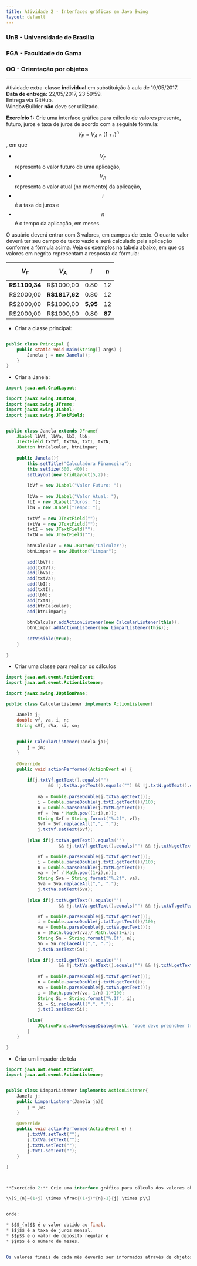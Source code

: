 ```yaml
---
title: Atividade 2 - Interfaces gráficas em Java Swing
layout: default
---
```


### UnB - Universidade de Brasilia
### FGA - Faculdade do Gama
### OO - Orientação por objetos
------

Atividade extra-classe **individual** em substituição à aula de 19/05/2017.  
**Data de entrega:** 22/05/2017, 23:59:59.  
Entrega via GitHub.  
WindowBuilder **não** deve ser utilizado. 


**Exercício 1:** Crie uma interface gráfica para cálculo de valores presente, futuro, juros e taxa de juros de acordo com a seguinte fórmula: 
$$V_{F} = V_{A} \times (1 + i)^{n}$$, em que 
* $$V_{F}$$ representa o valor futuro de uma aplicação,
* $$V_{A}$$ representa o valor atual (no momento) da aplicação, 
* $$i$$ é a taxa de juros e 
* $$n$$ é o tempo da aplicação, em meses.

O usuário deverá entrar com 3 valores, em campos de texto. O quarto valor deverá ter seu campo de texto vazio e será calculado pela aplicação conforme a fórmula acima. Veja os exemplos na tabela abaixo, em que os valores em negrito representam a resposta da fórmula:

|$$V_{F}$$    |$$V_{A}$$    |$$i$$     |$$n$$     |
|:-----------:|:-----------:|:--------:|:--------:|
|**R$1100,34**|R$1000,00    |0.80      |12        |
|R$2000,00    |**R$1817,62**|0.80      |12        |
|R$2000,00    |  R$1000,00  |**5,95**  |12        |
|R$2000,00    |  R$1000,00  |0.80      |**87**    |

* Criar a classe principal:
```java

public class Principal {
	public static void main(String[] args) {
		Janela j = new Janela();
	}
}

```

* Criar a Janela:
```java
import java.awt.GridLayout;

import javax.swing.JButton;
import javax.swing.JFrame;
import javax.swing.JLabel;
import javax.swing.JTextField;


public class Janela extends JFrame{
	JLabel lbVf, lbVa, lbI, lbN;
	JTextField txtVf, txtVa, txtI, txtN;
	JButton btnCalcular, btnLimpar;
	
	public Janela(){
		this.setTitle("Calculadora Financeira");
		this.setSize(300, 400);
		setLayout(new GridLayout(5,2));
	
		lbVf = new JLabel("Valor Futuro: ");
		
		lbVa = new JLabel("Valor Atual: ");
		lbI = new JLabel("Juros: ");
		lbN = new JLabel("Tempo: ");
		
		txtVf = new JTextField("");
		txtVa = new JTextField("");
		txtI = new JTextField("");
		txtN = new JTextField("");
		
		btnCalcular = new JButton("Calcular");
		btnLimpar = new JButton("Limpar");
		
		add(lbVf);
		add(txtVf);
		add(lbVa);
		add(txtVa);
		add(lbI);
		add(txtI);
		add(lbN);
		add(txtN);
		add(btnCalcular);
		add(btnLimpar);
		
		btnCalcular.addActionListener(new CalcularListener(this));
		btnLimpar.addActionListener(new LimparListener(this));
		
		setVisible(true);
	}
	
}
```

* Criar uma classe para realizar os cálculos
```java
import java.awt.event.ActionEvent;
import java.awt.event.ActionListener;

import javax.swing.JOptionPane;

public class CalcularListener implements ActionListener{

	Janela j;
	double vf, va, i, n;
	String sVf, sVa, si, sn;
	
	
	public CalcularListener(Janela ja){
		j = ja;
	}
	
	@Override
	public void actionPerformed(ActionEvent e) {
		
		if(j.txtVf.getText().equals("") 
				&& !j.txtVa.getText().equals("") && !j.txtN.getText().equals("") && !j.txtI.getText().equals("")){
			
			va = Double.parseDouble(j.txtVa.getText());
			i = Double.parseDouble(j.txtI.getText())/100;
			n = Double.parseDouble(j.txtN.getText());
			vf = (va * Math.pow((1+i),n));
			String Svf = String.format("%.2f", vf);
			Svf = Svf.replaceAll(",", ".");
			j.txtVf.setText(Svf);
			
		}else if(j.txtVa.getText().equals("") 
					&& !j.txtVf.getText().equals("") && !j.txtN.getText().equals("") && !j.txtI.getText().equals("")){

			vf = Double.parseDouble(j.txtVf.getText());
			i = Double.parseDouble(j.txtI.getText())/100;
			n = Double.parseDouble(j.txtN.getText());
			va = (vf / Math.pow((1+i),n));
			String Sva = String.format("%.2f", va);
			Sva = Sva.replaceAll(",", ".");
			j.txtVa.setText(Sva);
			
		}else if(j.txtN.getText().equals("")
					&& !j.txtVa.getText().equals("") && !j.txtVf.getText().equals("") && !j.txtI.getText().equals("")){

			vf = Double.parseDouble(j.txtVf.getText());
			i = Double.parseDouble(j.txtI.getText())/100;
			va = Double.parseDouble(j.txtVa.getText());
			n = (Math.log(vf/va)/ Math.log(1+i));
			String Sn = String.format("%.0f", n);
			Sn = Sn.replaceAll(",", ".");
			j.txtN.setText(Sn);
			
		}else if(j.txtI.getText().equals("")
					&& !j.txtVa.getText().equals("") && !j.txtN.getText().equals("") && !j.txtVf.getText().equals("")){
			
			vf = Double.parseDouble(j.txtVf.getText());
			n = Double.parseDouble(j.txtN.getText());
			va = Double.parseDouble(j.txtVa.getText());
			i = (Math.pow(vf/va, 1/n)-1)*100;
			String Si = String.format("%.1f", i);
			Si = Si.replaceAll(",", ".");
			j.txtI.setText(Si);
			
		}else{
			JOptionPane.showMessageDialog(null, "Você deve preencher três dentre os campos");
		}
	}

}

```

* Criar um limpador de tela
```java
import java.awt.event.ActionEvent;
import java.awt.event.ActionListener;


public class LimparListener implements ActionListener{
	Janela j;
	public LimparListener(Janela ja){
		j = ja;
	}
	
	@Override
	public void actionPerformed(ActionEvent e) {
		j.txtVf.setText("");
		j.txtVa.setText("");
		j.txtN.setText("");
		j.txtI.setText("");
	}

}



**Exercício 2:** Crie uma interface gráfica para cálculo dos valores obtidos ao final de cada mês para uma aplicação mensal de umdeterminado valoor e uma determinada taxa de juros. O cálculo do valor obtido ao final é dado pela seguinte fórmula: 

\\[S_{n}=(1+j) \times \frac{(1+j)^{n}-1}{j} \times p\\]


onde: 

* $$S_{n}$$ é o valor obtido ao final, 
* $$j$$ é a taxa de juros mensal, 
* $$p$$ é o valor de depósito regular e 
* $$n$$ é o número de meses.


Os valores finais de cada mês deverão ser informados através de objetos JLabel. 
